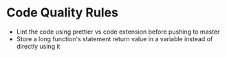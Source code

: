 # Code Quality Rules
- Lint the code using prettier vs code extension before pushing to master
- Store a long function's statement return value in a variable instead of directly using it
